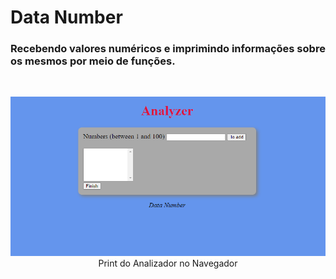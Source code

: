 #  Data Number

### Recebendo valores numéricos e imprimindo informações sobre os mesmos por meio de funções.
<br>
<p align="center">
  <img src="./images/analyzer.png" alt="print do analizador"/><br>
  Print do Analizador no Navegador
</p>
